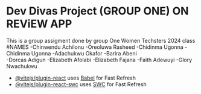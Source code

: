 # Dev Divas Project (GROUP ONE) ON REViEW APP

This is a group assigment done by group One Women Techsters 2024 class
#NAMES
-Chinwendu Achilonu
-Oreoluwa Rasheed 
-Chidinma Ugonna
-Chidinma Ugonna 
-Adachukwu Okafor 
-Barira Abeni  
-Dorcas Adigun
-Elizabeth Afolabi 
-Elizabeth Fajana 
-Faith Adewuyi 
-Glory Nwachukwu 

- [@vitejs/plugin-react](https://github.com/vitejs/vite-plugin-react/blob/main/packages/plugin-react/README.md) uses [Babel](https://babeljs.io/) for Fast Refresh
- [@vitejs/plugin-react-swc](https://github.com/vitejs/vite-plugin-react-swc) uses [SWC](https://swc.rs/) for Fast Refresh
